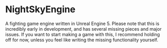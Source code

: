 # NightSkyEngine
 A fighting game engine written in Unreal Engine 5. Please note that this is incredibly early in development, and has several missing pieces and major issues. If you want to start making a game with this, I recommend holding off for now, unless you feel like writing the missing functionality yourself.
